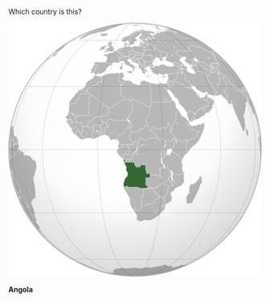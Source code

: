 Which country is this?

![Map of a country](images/Angola_(orthographic_projection).svg)
<!--question-->
**Angola**